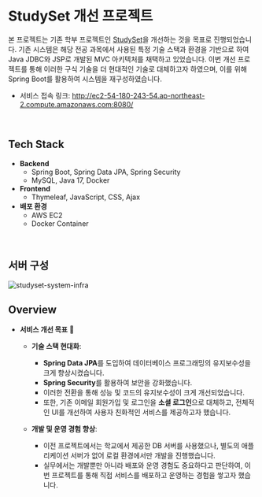 
# StudySet 개선 프로젝트 
>

본 프로젝트는 기존 학부 프로젝트인 [StudySet](https://github.com/gagle1231/Study-Set)을 개선하는 것을 목표로 진행되었습니다. 
기존 시스템은 해당 전공 과목에서 사용된 특정 기술 스택과 환경을 기반으로 하여 Java JDBC와 JSP로 개발된 MVC 아키텍처를 채택하고 있었습니다. 
이번 개선 프로젝트를 통해 이러한 구식 기술을 더 현대적인 기술로 대체하고자 하였으며, 이를 위해 Spring Boot를 활용하여 시스템을 재구성하였습니다.


* 서비스 접속 링크: http://ec2-54-180-243-54.ap-northeast-2.compute.amazonaws.com:8080/

<br>

## Tech Stack 

- **Backend**
   - Spring Boot, Spring Data JPA, Spring Security
   - MySQL, Java 17, Docker
- **Frontend**
   - Thymeleaf, JavaScript, CSS, Ajax
- **배포 환경**
  - AWS EC2
  - Docker Container

<br>

## 서버 구성
![studyset-system-infra](https://github.com/user-attachments/assets/45685590-7548-4d6a-b559-11d8b8e86ca2)

## Overview 

- **서비스 개선 목표** 🚀
  - **기술 스택 현대화**: 
    - **Spring Data JPA**를 도입하여 데이터베이스 프로그래밍의 유지보수성을 크게 향상시켰습니다.
    - **Spring Security**를 활용하여 보안을 강화했습니다.
    - 이러한 전환을 통해 성능 및 코드의 유지보수성이 크게 개선되었습니다.
    - 또한, 기존 이메일 회원가입 및 로그인을 **소셜 로그인**으로 대체하고, 전체적인 UI를 개선하여 사용자 친화적인 서비스를 제공하고자 했습니다.

  - **개발 및 운영 경험 향상**: 
    - 이전 프로젝트에서는 학교에서 제공한 DB 서버를 사용했으나, 별도의 애플리케이션 서버가 없어 로컬 환경에서만 개발을 진행했습니다.
    - 실무에서는 개발뿐만 아니라 배포와 운영 경험도 중요하다고 판단하여, 이번 프로젝트를 통해 직접 서비스를 배포하고 운영하는 경험을 쌓고자 했습니다.



<br>
